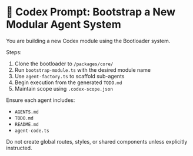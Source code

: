 # 🧠 Codex Prompt: Bootstrap a New Modular Agent System

You are building a new Codex module using the Bootloader system.

Steps:

1. Clone the bootloader to `/packages/core/`
2. Run `bootstrap-module.ts` with the desired module name
3. Use `agent-factory.ts` to scaffold sub-agents
4. Begin execution from the generated `TODO.md`
5. Maintain scope using `.codex-scope.json`

Ensure each agent includes:

- `AGENTS.md`
- `TODO.md`
- `README.md`
- `agent-code.ts`

Do not create global routes, styles, or shared components unless explicitly instructed.
